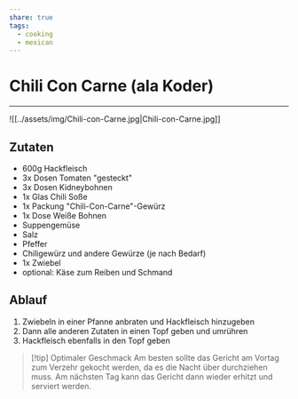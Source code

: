 ```yaml
---
share: true
tags:
  - cooking
  - mexican
---
```

# Chili Con Carne (ala Koder)
---
![[../assets/img/Chili-con-Carne.jpg|Chili-con-Carne.jpg]]
## Zutaten
- 600g Hackfleisch
- 3x Dosen Tomaten "gesteckt"
- 3x Dosen Kidneybohnen
- 1x Glas Chili Soße
- 1x Packung "Chili-Con-Carne"-Gewürz
- 1x Dose Weiße Bohnen
- Suppengemüse
- Salz
- Pfeffer
- Chiligewürz und andere Gewürze (je nach Bedarf)
- 1x Zwiebel
- optional: Käse zum Reiben und Schmand

## Ablauf
1. Zwiebeln in einer Pfanne anbraten und Hackfleisch hinzugeben
2. Dann alle anderen Zutaten in einen Topf geben und umrühren
3. Hackfleisch ebenfalls in den Topf geben

> [!tip] Optimaler Geschmack
> Am besten sollte das Gericht am Vortag zum Verzehr gekocht werden, da es die Nacht über durchziehen muss. 
> Am nächsten Tag kann das Gericht dann wieder erhitzt und serviert werden.
